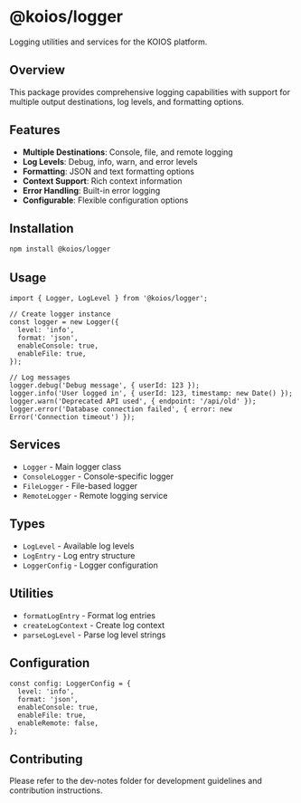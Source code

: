 # @koios/logger

Logging utilities and services for the KOIOS platform.

## Overview

This package provides comprehensive logging capabilities with support for multiple output destinations, log levels, and formatting options.

## Features

- **Multiple Destinations**: Console, file, and remote logging
- **Log Levels**: Debug, info, warn, and error levels
- **Formatting**: JSON and text formatting options
- **Context Support**: Rich context information
- **Error Handling**: Built-in error logging
- **Configurable**: Flexible configuration options

## Installation

```bash
npm install @koios/logger
```

## Usage

```tsx
import { Logger, LogLevel } from '@koios/logger';

// Create logger instance
const logger = new Logger({
  level: 'info',
  format: 'json',
  enableConsole: true,
  enableFile: true,
});

// Log messages
logger.debug('Debug message', { userId: 123 });
logger.info('User logged in', { userId: 123, timestamp: new Date() });
logger.warn('Deprecated API used', { endpoint: '/api/old' });
logger.error('Database connection failed', { error: new Error('Connection timeout') });
```

## Services

- `Logger` - Main logger class
- `ConsoleLogger` - Console-specific logger
- `FileLogger` - File-based logger
- `RemoteLogger` - Remote logging service

## Types

- `LogLevel` - Available log levels
- `LogEntry` - Log entry structure
- `LoggerConfig` - Logger configuration

## Utilities

- `formatLogEntry` - Format log entries
- `createLogContext` - Create log context
- `parseLogLevel` - Parse log level strings

## Configuration

```tsx
const config: LoggerConfig = {
  level: 'info',
  format: 'json',
  enableConsole: true,
  enableFile: true,
  enableRemote: false,
};
```

## Contributing

Please refer to the dev-notes folder for development guidelines and contribution instructions.
